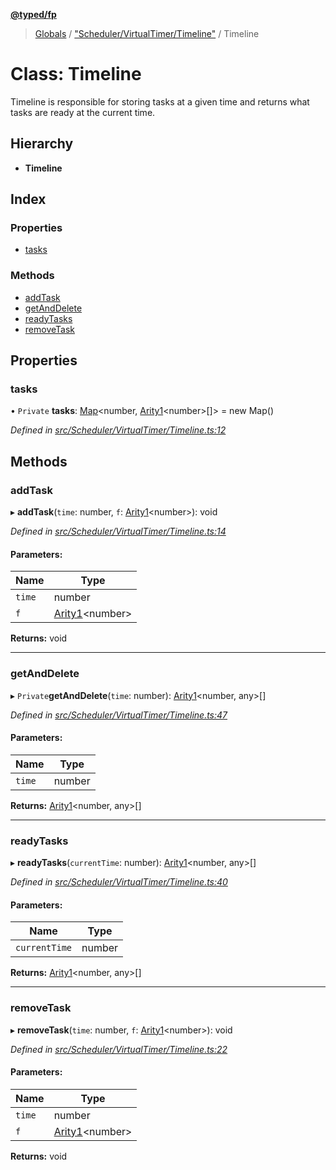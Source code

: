 **[@typed/fp](../README.md)**

> [Globals](../globals.md) / ["Scheduler/VirtualTimer/Timeline"](../modules/_scheduler_virtualtimer_timeline_.md) / Timeline

# Class: Timeline

Timeline is responsible for storing tasks at a given time and
returns what tasks are ready at the current time.

## Hierarchy

* **Timeline**

## Index

### Properties

* [tasks](_scheduler_virtualtimer_timeline_.timeline.md#tasks)

### Methods

* [addTask](_scheduler_virtualtimer_timeline_.timeline.md#addtask)
* [getAndDelete](_scheduler_virtualtimer_timeline_.timeline.md#getanddelete)
* [readyTasks](_scheduler_virtualtimer_timeline_.timeline.md#readytasks)
* [removeTask](_scheduler_virtualtimer_timeline_.timeline.md#removetask)

## Properties

### tasks

• `Private` **tasks**: [Map](../interfaces/_shared_core_model_sharedkeystore_.sharedkeystore.md#map)\<number, [Arity1](../modules/_common_types_.md#arity1)\<number>[]> = new Map()

*Defined in [src/Scheduler/VirtualTimer/Timeline.ts:12](https://github.com/TylorS/typed-fp/blob/41076ce/src/Scheduler/VirtualTimer/Timeline.ts#L12)*

## Methods

### addTask

▸ **addTask**(`time`: number, `f`: [Arity1](../modules/_common_types_.md#arity1)\<number>): void

*Defined in [src/Scheduler/VirtualTimer/Timeline.ts:14](https://github.com/TylorS/typed-fp/blob/41076ce/src/Scheduler/VirtualTimer/Timeline.ts#L14)*

#### Parameters:

Name | Type |
------ | ------ |
`time` | number |
`f` | [Arity1](../modules/_common_types_.md#arity1)\<number> |

**Returns:** void

___

### getAndDelete

▸ `Private`**getAndDelete**(`time`: number): [Arity1](../modules/_common_types_.md#arity1)\<number, any>[]

*Defined in [src/Scheduler/VirtualTimer/Timeline.ts:47](https://github.com/TylorS/typed-fp/blob/41076ce/src/Scheduler/VirtualTimer/Timeline.ts#L47)*

#### Parameters:

Name | Type |
------ | ------ |
`time` | number |

**Returns:** [Arity1](../modules/_common_types_.md#arity1)\<number, any>[]

___

### readyTasks

▸ **readyTasks**(`currentTime`: number): [Arity1](../modules/_common_types_.md#arity1)\<number, any>[]

*Defined in [src/Scheduler/VirtualTimer/Timeline.ts:40](https://github.com/TylorS/typed-fp/blob/41076ce/src/Scheduler/VirtualTimer/Timeline.ts#L40)*

#### Parameters:

Name | Type |
------ | ------ |
`currentTime` | number |

**Returns:** [Arity1](../modules/_common_types_.md#arity1)\<number, any>[]

___

### removeTask

▸ **removeTask**(`time`: number, `f`: [Arity1](../modules/_common_types_.md#arity1)\<number>): void

*Defined in [src/Scheduler/VirtualTimer/Timeline.ts:22](https://github.com/TylorS/typed-fp/blob/41076ce/src/Scheduler/VirtualTimer/Timeline.ts#L22)*

#### Parameters:

Name | Type |
------ | ------ |
`time` | number |
`f` | [Arity1](../modules/_common_types_.md#arity1)\<number> |

**Returns:** void
